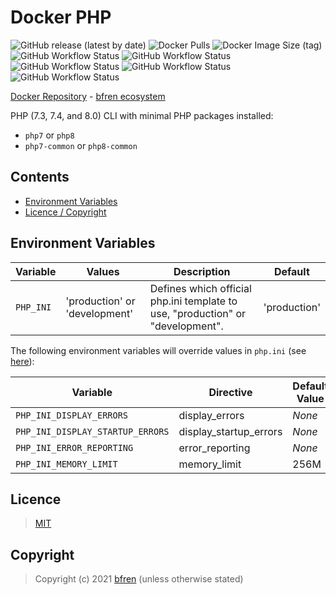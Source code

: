 # Docker PHP

![GitHub release (latest by date)](https://img.shields.io/github/v/release/bfren/docker-php) ![Docker Pulls](https://img.shields.io/docker/pulls/bfren/php?label=pulls) ![Docker Image Size (tag)](https://img.shields.io/docker/image-size/bfren/php/latest?label=size)<br/>
![GitHub Workflow Status](https://img.shields.io/github/workflow/status/bfren/docker-php/dev-7_3?label=PHP+7.3) ![GitHub Workflow Status](https://img.shields.io/github/workflow/status/bfren/docker-php/dev-7_4?label=PHP+7.4) ![GitHub Workflow Status](https://img.shields.io/github/workflow/status/bfren/docker-php/dev-7_4-edge?label=PHP+7.4+(edge)) ![GitHub Workflow Status](https://img.shields.io/github/workflow/status/bfren/docker-php/dev-8_0?label=PHP+8.0) ![GitHub Workflow Status](https://img.shields.io/github/workflow/status/bfren/docker-php/dev-8_0-edge?label=PHP+8.0+(edge))

[Docker Repository](https://hub.docker.com/r/bfren/php) - [bfren ecosystem](https://github.com/bfren/docker)

PHP (7.3, 7.4, and 8.0) CLI with minimal PHP packages installed:

* `php7` or `php8`
* `php7-common` or `php8-common`

## Contents

* [Environment Variables](#environment-variables)
* [Licence / Copyright](#licence)

## Environment Variables

| Variable  | Values                        | Description                                                                    | Default      |
| --------- | ----------------------------- | ------------------------------------------------------------------------------ | ------------ |
| `PHP_INI` | 'production' or 'development' | Defines which official php.ini template to use, "production" or "development". | 'production' |

The following environment variables will override values in `php.ini` (see [here](https://www.php.net/manual/en/ini.list.php)):

| Variable                         | Directive              | Default Value |
| -------------------------------- | ---------------------- | ------------- |
| `PHP_INI_DISPLAY_ERRORS`         | display_errors         | *None*        |
| `PHP_INI_DISPLAY_STARTUP_ERRORS` | display_startup_errors | *None*        |
| `PHP_INI_ERROR_REPORTING`        | error_reporting        | *None*        |
| `PHP_INI_MEMORY_LIMIT`           | memory_limit           | 256M          |

## Licence

> [MIT](https://mit.bfren.dev/2021)

## Copyright

> Copyright (c) 2021 [bfren](https://bfren.dev) (unless otherwise stated)
